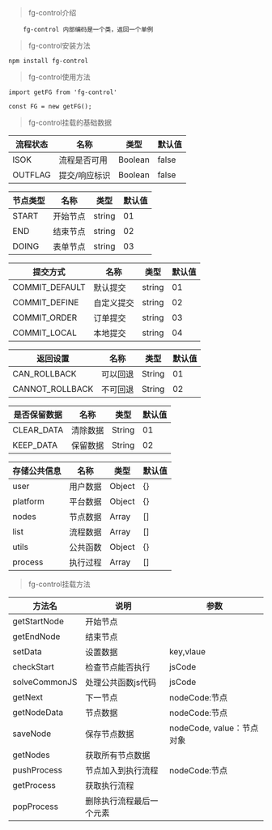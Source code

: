 

> fg-control介绍

```
    fg-control 内部编码是一个类，返回一个单例
```

> fg-control安装方法

```
npm install fg-control
```

> fg-control使用方法
```
import getFG from 'fg-control'

const FG = new getFG();
```




> fg-control挂载的基础数据

流程状态  | 名称  | 类型 | 默认值
---|---|---|---
ISOK | 流程是否可用  | Boolean | false
OUTFLAG  | 提交/响应标识  | Boolean | false


节点类型  | 名称  | 类型 | 默认值
---|---|---|---
START | 开始节点  | string | 01
END  | 结束节点  | string | 02
DOING | 表单节点  | string | 03



提交方式  | 名称  | 类型 | 默认值
---|---|---|---
COMMIT_DEFAULT | 默认提交  | string | 01
COMMIT_DEFINE  | 自定义提交  | string | 02
COMMIT_ORDER | 订单提交  | string | 03
COMMIT_LOCAL | 本地提交  | string | 04



返回设置  | 名称  | 类型 | 默认值
---|---|---|---
CAN_ROLLBACK | 可以回退  | String | 01
CANNOT_ROLLBACK  | 不可回退  | String | 02

是否保留数据  | 名称  | 类型 | 默认值
---|---|---|---
CLEAR_DATA | 清除数据  | String | 01
KEEP_DATA  | 保留数据  | String | 02


存储公共信息  | 名称  | 类型 | 默认值
---|---|---|---
user | 用户数据  | Object | {}
platform  | 平台数据  | Object | {}
nodes | 节点数据  | Array | []
list  | 流程数据  | Array | []
utils | 公共函数  | Object | {}
process  | 执行过程  | Array | []


> fg-control挂载方法

方法名  | 说明  | 参数
---|---|---
getStartNode | 开始节点  |  
getEndNode  | 结束节点  |  
setData | 设置数据  | key,vlaue 
checkStart  | 检查节点能否执行  | jsCode 
solveCommonJS | 处理公共函数js代码  | jsCode 
getNext  | 下一节点  | nodeCode:节点
getNodeData  | 节点数据  | nodeCode:节点
saveNode  | 保存节点数据  | nodeCode, value：节点对象
getNodes  | 获取所有节点数据  | 
pushProcess  | 节点加入到执行流程  | nodeCode:节点
getProcess  | 获取执行流程  | 
popProcess  | 删除执行流程最后一个元素  | 






